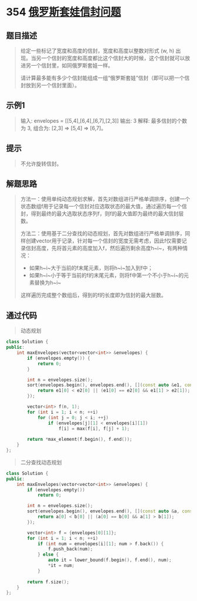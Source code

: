 # 354 [俄罗斯套娃信封问题](https://leetcode-cn.com/problems/russian-doll-envelopes/)

## 题目描述

> 给定一些标记了宽度和高度的信封，宽度和高度以整数对形式 (w, h) 出现。当另一个信封的宽度和高度都比这个信封大的时候，这个信封就可以放进另一个信封里，如同俄罗斯套娃一样。
>
> 请计算最多能有多少个信封能组成一组“俄罗斯套娃”信封（即可以把一个信封放到另一个信封里面）。
>

## 示例1

> 输入: envelopes = [[5,4],[6,4],[6,7],[2,3]]
> 输出: 3 
> 解释: 最多信封的个数为 3, 组合为: [2,3] => [5,4] => [6,7]。

## 提示

>不允许旋转信封。

## 解题思路

>方法一：使用单纯动态规划求解，首先对数组进行严格单调排序，创建一个状态数组f用于记录每一个信封对应选取状态的最大值，通过遍历每一个信封，得到最终的最大选取状态序列f，则f的最大值即为最终的最大信封层数。
>
>方法二：使用基于二分查找的动态规划，首先对数组进行严格单调排序，同样创建vector用于记录，针对每一个信封的宽度无需考虑，因此f仅需要记录信封高度，先将首元素的高度加入f，然后遍历剩余高度h~i~，有两种情况：
>
>- 如果h~i~大于当前的f末尾元素，则将h~i~加入到f中；
>- 如果h~i~小于等于当前的f的末尾元素，则将f中第一个不小于h~i~的元素替换为h~i~
>
>这样遍历完成整个数组后，得到的f的长度即为信封的最大层数。

## 通过代码

> 动态规划

```cpp
class Solution {
public:
    int maxEnvelopes(vector<vector<int>> &envelopes) {
        if (envelopes.empty()) {
            return 0;
        }

        int n = envelopes.size();
        sort(envelopes.begin(), envelopes.end(), [](const auto &e1, const auto &e2) {
            return e1[0] < e2[0] || (e1[0] == e2[0] && e1[1] > e2[1]);
        });

        vector<int> f(n, 1);
        for (int i = 1; i < n; ++i) 
            for (int j = 0; j < i; ++j) 
                if (envelopes[j][1] < envelopes[i][1]) 
                    f[i] = max(f[i], f[j] + 1);
        
        return *max_element(f.begin(), f.end());
    }
};
```

> 二分查找动态规划

```cpp
class Solution {
public:
    int maxEnvelopes(vector<vector<int>> &envelopes) {
        if (envelopes.empty())
            return 0;

        int n = envelopes.size();
        sort(envelopes.begin(), envelopes.end(), [](const auto &a, const auto &b) {
            return a[0] < b[0] || (a[0] == b[0] && a[1] > b[1]);
        });

        vector<int> f = {envelopes[0][1]};
        for (int i = 1; i < n; ++i) 
            if (int num = envelopes[i][1]; num > f.back()) {
                f.push_back(num);
            } else {
                auto it = lower_bound(f.begin(), f.end(), num);
                *it = num;
            }
        
        return f.size();
    }
};
```

